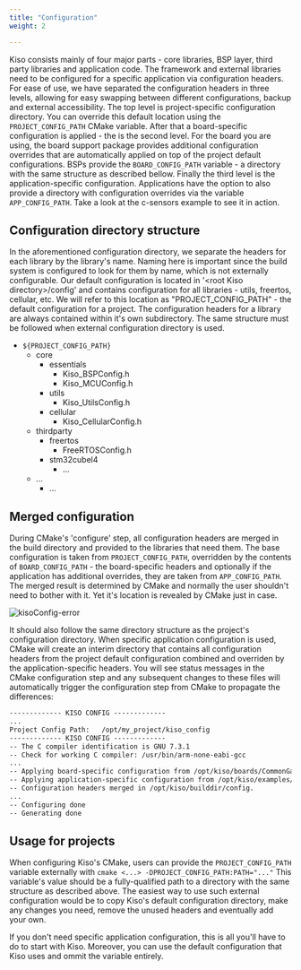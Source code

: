 ```yaml
---
title: "Configuration"
weight: 2

---
```


Kiso consists mainly of four major parts - core libraries, BSP layer, third party libraries and application code.
The framework and external libraries need to be configured for a specific application via configuration headers. For ease of use,
we have separated the configuration headers in three levels, allowing for easy swapping between different configurations,
backup and external accessibility. The top level is project-specific configuration directory. You can override this default location using
the `PROJECT_CONFIG_PATH` CMake variable. After that a board-specific configuration is applied - the is the second level. For the board you are using, the board support package provides
additional configuration overrides that are automatically applied on top of the project default configurations. BSPs provide the `BOARD_CONFIG_PATH` variable -
a directory with the same structure as described bellow. Finally the third level is the application-specific configuration.
Applications have the option to also provide a directory with configuration overrides via the variable `APP_CONFIG_PATH`. Take a look at the c-sensors example to see it in action.

## Configuration directory structure

In the aforementioned configuration directory, we separate the headers for each library by the library's name. Naming here is
important since the build system is configured to look for them by name, which is not externally configurable. Our default configuration
is located in '\<root Kiso directory\>/config' and contains configuration for all libraries - utils, freertos, cellular, etc.
We will refer to this location as "PROJECT_CONFIG_PATH" - the default configuration for a project.
The configuration headers for a library are always contained within it's own subdirectory. The same structure must be followed when
external configuration directory is used.

- `${PROJECT_CONFIG_PATH}`
    - core
        - essentials
            - Kiso_BSPConfig.h
            - Kiso_MCUConfig.h
        - utils
            - Kiso_UtilsConfig.h
        - cellular
            - Kiso_CellularConfig.h
    - thirdparty
        - freertos
            - FreeRTOSConfig.h
        - stm32cubel4
            - ...
    - ...
        - ...

## Merged configuration

During CMake's 'configure' step, all configuration headers are merged in the build directory and provided to the libraries that need them.
The base configuration is taken from `PROJECT_CONFIG_PATH`, overridden by the contents of `BOARD_CONFIG_PATH` - the board-specific headers
and optionally if the application has additional overrides, they are taken from `APP_CONFIG_PATH`.
The merged result is determined by CMake and normally the user shouldn't need to bother with it. Yet it's location is revealed by CMake just in case.

![kisoConfig-error](/images/kisoConfig.png)

It should also follow the same directory structure as the project's configuration directory.
When specific application configuration is used, CMake will create an interim directory that contains all configuration headers from the project
default configuration combined and overriden by the application-specific headers. You will see status messages in the CMake configuration step
and any subsequent changes to these files will automatically trigger the configuration step from CMake to propagate the differences:

```txt
------------- KISO CONFIG -------------
...
Project Config Path:   /opt/my_project/kiso_config
------------- KISO CONFIG -------------
-- The C compiler identification is GNU 7.3.1
-- Check for working C compiler: /usr/bin/arm-none-eabi-gcc
...
-- Applying board-specific configuration from /opt/kiso/boards/CommonGateway/bsp/config.
-- Applying application-specific configuration from /opt/kiso/examples/CommonGateway/c-sensors/config.
-- Configuration headers merged in /opt/kiso/builddir/config.
...
-- Configuring done
-- Generating done
```

## Usage for projects

When configuring Kiso's CMake, users can provide the `PROJECT_CONFIG_PATH` variable externally with `cmake <...> -DPROJECT_CONFIG_PATH:PATH="..."`
This variable's value should be a fully-qualified path to a directory with the same structure as described above. The easiest way to use
such external configuration would be to copy Kiso's default configuration directory, make any changes you need, remove the unused headers and
eventually add your own.

If you don't need specific application configuration, this is all you'll have to do to start with Kiso. Moreover, you can use the default
configuration that Kiso uses and ommit the variable entirely.
